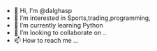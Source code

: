 - 👋 Hi, I’m @dalghasp
- 👀 I’m interested in Sports,trading,programming,
- 🌱 I’m currently learning Python
- 💞️ I’m looking to collaborate on ..
- 📫 How to reach me ...

<!---
dalghasp/dalghasp is a ✨ special ✨ repository because its `README.md` (this file) appears on your GitHub profile.
You can click the Preview link to take a look at your changes.
--->
